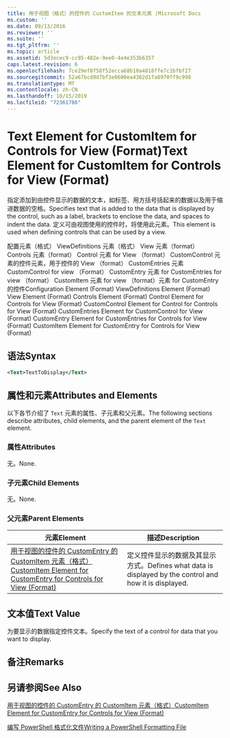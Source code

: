 ```yaml
---
title: 用于视图（格式）的控件的 CustomItem 的文本元素 |Microsoft Docs
ms.custom: ''
ms.date: 09/13/2016
ms.reviewer: ''
ms.suite: ''
ms.tgt_pltfrm: ''
ms.topic: article
ms.assetid: 5d3ecec9-cc95-482e-9ee0-4e4e353b6357
caps.latest.revision: 6
ms.openlocfilehash: 7ce29ef8f58f52ecca68b10a4818ffe7c1bfbf27
ms.sourcegitcommit: 52a67bcd9d7bf3e8600ea4302d1fa8970ff9c998
ms.translationtype: MT
ms.contentlocale: zh-CN
ms.lasthandoff: 10/15/2019
ms.locfileid: "72361786"
---
```

# <a name="text-element-for-customitem-for-controls-for-view-format"></a><span data-ttu-id="5217b-102">Text Element for CustomItem for Controls for View (Format)</span><span class="sxs-lookup"><span data-stu-id="5217b-102">Text Element for CustomItem for Controls for View (Format)</span></span>

<span data-ttu-id="5217b-103">指定添加到由控件显示的数据的文本，如标签、用方括号括起来的数据以及用于缩进数据的空格。</span><span class="sxs-lookup"><span data-stu-id="5217b-103">Specifies text that is added to the data that is displayed by the control, such as a label, brackets to enclose the data, and spaces to indent the data.</span></span> <span data-ttu-id="5217b-104">定义可由视图使用的控件时，将使用此元素。</span><span class="sxs-lookup"><span data-stu-id="5217b-104">This element is used when defining controls that can be used by a view.</span></span>

<span data-ttu-id="5217b-105">配置元素（格式） ViewDefinitions 元素（格式） View 元素（format） Controls 元素（format） Control 元素 for View （format） CustomControl 元素的控件元素，用于控件的 View （format） CustomEntries 元素CustomControl for view （Format） CustomEntry 元素 for CustomEntries for view （format） CustomItem 元素 for view （format）元素 for CustomEntry 的控件</span><span class="sxs-lookup"><span data-stu-id="5217b-105">Configuration Element (Format) ViewDefinitions Element (Format) View Element (Format) Controls Element (Format) Control Element for Controls for View (Format) CustomControl Element for Control for Controls for View (Format) CustomEntries Element for CustomControl for View (Format) CustomEntry Element for CustomEntries for Controls for View (Format) CustomItem Element for CustomEntry for Controls for View (Format)</span></span>

## <a name="syntax"></a><span data-ttu-id="5217b-106">语法</span><span class="sxs-lookup"><span data-stu-id="5217b-106">Syntax</span></span>

```xml
<Text>TextToDisplay</Text>
```

## <a name="attributes-and-elements"></a><span data-ttu-id="5217b-107">属性和元素</span><span class="sxs-lookup"><span data-stu-id="5217b-107">Attributes and Elements</span></span>

<span data-ttu-id="5217b-108">以下各节介绍了 `Text` 元素的属性、子元素和父元素。</span><span class="sxs-lookup"><span data-stu-id="5217b-108">The following sections describe attributes, child elements, and the parent element of the `Text` element.</span></span>

### <a name="attributes"></a><span data-ttu-id="5217b-109">属性</span><span class="sxs-lookup"><span data-stu-id="5217b-109">Attributes</span></span>

<span data-ttu-id="5217b-110">无。</span><span class="sxs-lookup"><span data-stu-id="5217b-110">None.</span></span>

### <a name="child-elements"></a><span data-ttu-id="5217b-111">子元素</span><span class="sxs-lookup"><span data-stu-id="5217b-111">Child Elements</span></span>

<span data-ttu-id="5217b-112">无。</span><span class="sxs-lookup"><span data-stu-id="5217b-112">None.</span></span>

### <a name="parent-elements"></a><span data-ttu-id="5217b-113">父元素</span><span class="sxs-lookup"><span data-stu-id="5217b-113">Parent Elements</span></span>

|<span data-ttu-id="5217b-114">元素</span><span class="sxs-lookup"><span data-stu-id="5217b-114">Element</span></span>|<span data-ttu-id="5217b-115">描述</span><span class="sxs-lookup"><span data-stu-id="5217b-115">Description</span></span>|
|-------------|-----------------|
|[<span data-ttu-id="5217b-116">用于视图的控件的 CustomEntry 的 CustomItem 元素（格式）</span><span class="sxs-lookup"><span data-stu-id="5217b-116">CustomItem Element for CustomEntry for Controls for View (Format)</span></span>](./customitem-element-for-customentry-for-controls-for-view-format.md)|<span data-ttu-id="5217b-117">定义控件显示的数据及其显示方式。</span><span class="sxs-lookup"><span data-stu-id="5217b-117">Defines what data is displayed by the control and how it is displayed.</span></span>|

## <a name="text-value"></a><span data-ttu-id="5217b-118">文本值</span><span class="sxs-lookup"><span data-stu-id="5217b-118">Text Value</span></span>

<span data-ttu-id="5217b-119">为要显示的数据指定控件文本。</span><span class="sxs-lookup"><span data-stu-id="5217b-119">Specify the text of a control for data that you want to display.</span></span>

## <a name="remarks"></a><span data-ttu-id="5217b-120">备注</span><span class="sxs-lookup"><span data-stu-id="5217b-120">Remarks</span></span>

## <a name="see-also"></a><span data-ttu-id="5217b-121">另请参阅</span><span class="sxs-lookup"><span data-stu-id="5217b-121">See Also</span></span>

[<span data-ttu-id="5217b-122">用于视图的控件的 CustomEntry 的 CustomItem 元素（格式）</span><span class="sxs-lookup"><span data-stu-id="5217b-122">CustomItem Element for CustomEntry for Controls for View (Format)</span></span>](./customitem-element-for-customentry-for-controls-for-view-format.md)

[<span data-ttu-id="5217b-123">编写 PowerShell 格式化文件</span><span class="sxs-lookup"><span data-stu-id="5217b-123">Writing a PowerShell Formatting File</span></span>](./writing-a-powershell-formatting-file.md)
